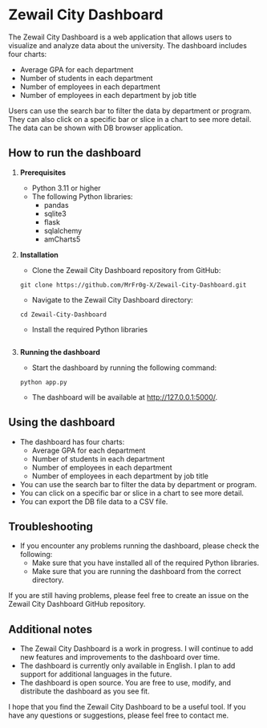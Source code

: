 # Zewail City Dashboard

The Zewail City Dashboard is a web application that allows users to visualize and analyze data about the university. The dashboard includes four charts:

* Average GPA for each department
* Number of students in each department
* Number of employees in each department
* Number of employees in each department by job title

Users can use the search bar to filter the data by department or program. They can also click on a specific bar or slice in a chart to see more detail. The data can be shown with DB browser application.

## How to run the dashboard

1. **Prerequisites**

    * Python 3.11 or higher
    * The following Python libraries:
        * pandas
        * sqlite3
        * flask
        * sqlalchemy
        * amCharts5






2. **Installation**

    * Clone the Zewail City Dashboard repository from GitHub:
    ```
    git clone https://github.com/MrFr0g-X/Zewail-City-Dashboard.git
    ```
    * Navigate to the Zewail City Dashboard directory:
    ```
    cd Zewail-City-Dashboard
    ```
    * Install the required Python libraries
    ```

3. **Running the dashboard**

    * Start the dashboard by running the following command:
    ```
    python app.py
    ```
    * The dashboard will be available at http://127.0.0.1:5000/.






## Using the dashboard

* The dashboard has four charts:
    * Average GPA for each department
    * Number of students in each department
    * Number of employees in each department
    * Number of employees in each department by job title
* You can use the search bar to filter the data by department or program.
* You can click on a specific bar or slice in a chart to see more detail.
* You can export the DB file data to a CSV file.

## Troubleshooting

* If you encounter any problems running the dashboard, please check the following:
    * Make sure that you have installed all of the required Python libraries.
    * Make sure that you are running the dashboard from the correct directory.

If you are still having problems, please feel free to create an issue on the Zewail City Dashboard GitHub repository.

## Additional notes

* The Zewail City Dashboard is a work in progress. I will continue to add new features and improvements to the dashboard over time.
* The dashboard is currently only available in English. I plan to add support for additional languages in the future.
* The dashboard is open source. You are free to use, modify, and distribute the dashboard as you see fit.

I hope that you find the Zewail City Dashboard to be a useful tool. If you have any questions or suggestions, please feel free to contact me.
